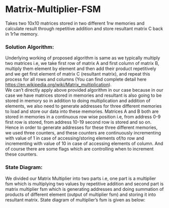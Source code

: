 # Matrix-Multiplier-FSM
Takes two 10x10 matrices stored in two different 1rw memories and calculate result through repetitive addition and store resultant matrix C back in 1r1w memory. 
### Solution Algorithm:
Underlying working of proposed algorithm is same as we typically multiply two matrices i.e, we take first row of matrix A and first column of matrix B, multiply them element by element and then add their product repetitively and we get first element of matrix C (resultant matrix), and repeat this process for all rows and columns (You can find complete detail here https://en.wikipedia.org/wiki/Matrix_multiplication).  
We can’t directly apply above provided algorithm in our case because in our case we have matrices stored in memories and resultant is also going to be stored in memory so in addition to doing multiplication and addition of elements, we also need to generate addresses for three different memories to load and store our data into these memories. 
Matrices A and B both are stored in memories in a continuous row wise position i.e, from address 0-9 first row is stored, from address 10-19 second row is stored and so on.
Hence in order to generate addresses for these three different memories, we used three counters, and these counters are continuously incrementing with value of 1 in case of accessing/storing elements of/to row and incrementing with value of 10 in case of accessing elements of column. And of course there are some flags which are controlling when to increment these counters.
### State Diagram:

We divided our Matrix Multiplier into two parts i.e, one part is a multiplier fsm which is multiplying two values by repetitive addition and second part is matrix multiplier fsm which is generating addresses and doing summation of products of different element (output of multiplier fsm) and storing it into resultant matrix.
State diagram of multiplier’s fsm is given as below:
